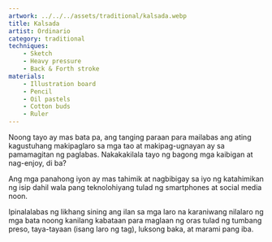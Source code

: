```yaml
---
artwork: ../../../assets/traditional/kalsada.webp
title: Kalsada
artist: Ordinario
category: traditional
techniques:
    - Sketch
    - Heavy pressure
    - Back & Forth stroke
materials:
    - Illustration board
    - Pencil
    - Oil pastels
    - Cotton buds
    - Ruler
---
```


Noong tayo ay mas bata pa, ang tanging paraan para mailabas ang ating kagustuhang makipaglaro sa mga tao at makipag-ugnayan ay sa pamamagitan ng paglabas. Nakakakilala tayo ng bagong mga kaibigan at nag-enjoy, di ba?

Ang mga panahong iyon ay mas tahimik at nagbibigay sa iyo ng katahimikan ng isip dahil wala pang teknolohiyang tulad ng smartphones at social media noon.

Ipinalalabas ng likhang sining ang ilan sa mga laro na karaniwang nilalaro ng mga bata noong kanilang kabataan para maglaan ng oras tulad ng tumbang preso, taya-tayaan (isang laro ng tag), luksong baka, at marami pang iba.
